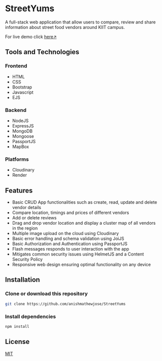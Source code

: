 # StreetYums
A full-stack web application that allow users to compare, review and share information about street food vendors around KIIT campus.

For live demo click [here↗](https://streetyums.onrender.com/)
## Tools and Technologies
### Frontend
* HTML
* CSS
* Bootstrap
* Javascript
* EJS
### Backend
* NodeJS
* ExpressJS
* MongoDB
* Mongoose
* PassportJS
* MapBox
### Platforms
* Cloudinary
* Render

## Features
* Basic CRUD App functionalities such as create, read, update and delete vendor details
* Compare location, timings and prices of different vendors
* Add or delete reviews
* Drag and drop vendor location and display a cluster map of all vendors in the region
* Multiple image upload on the cloud using Cloudinary
* Basic error handling and schema validation using JoiJS
* Basic Authorization and Authentication using PassportJS
* Flash messages responds to user interaction with the app
* Mitigates common security issues using HelmetJS and a Content Security Policy
* Responsive web design ensuring optimal functionality on any device

## Installation
### Clone or download this repository
```sh
git clone https://github.com/anishmathewjose/StreetYums
```
### Install dependencies
```sh
npm install
```

## License
[MIT](https://choosealicense.com/licenses/mit/)